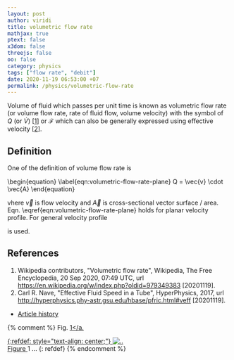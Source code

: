 ```yaml
---
layout: post
author: viridi
title: volumetric flow rate
mathjax: true
ptext: false
x3dom: false
threejs: false
oo: false
category: physics
tags: ["flow rate", "debit"]
date: 2020-11-19 06:53:00 +07
permalink: /physics/volumetric-flow-rate
---
```

Volume of fluid which passes per unit time is known as volumetric flow rate (or volume flow rate, rate of fluid flow, volume velocity) with the symbol of $Q$ (or $\dot{V}$) [[1](#ref1)] or $\mathcal{F}$ which can also be generally expressed using effective velocity [[2](#ref2)].


## Definition
One of the definition of volume flow rate is

\begin{equation}
\label{eqn:volumetric-flow-rate-plane}
Q = \vec{v} \cdot \vec{A}
\end{equation}

vhere $\vec{v}$ is flow velocity and $\vec{A}$ is cross-sectional vector surface / area. Eqn. \eqref{eqn:volumetric-flow-rate-plane} holds for planar velocity profile. For general velocity profile


is used.


## References
1. <a name="ref1"></a>Wikipedia contributors, "Volumetric flow rate", Wikipedia, The Free Encyclopedia, 20 Sep 2020, 07:49 UTC, url <https://en.wikipedia.org/w/index.php?oldid=979349383> [20201119].
2. <a name="ref2"></a>Carl R. Nave, "Effective Fluid Speed in a Tube", HyperPhysics, 2017, url <http://hyperphysics.phy-astr.gsu.edu/hbase/pfric.html#veff> [20201119].

+ [Article history](https://github.com/butiran/butiran.github.io/commits/master/_posts/phys/2020-11-19-volumetric-flow-rate.md)

{% comment %}
Fig. <a href="#fig:x">1</a.

{:refdef: style="text-align: center;"}
![..](/assets/img/phys/x.png)
<br />
Figure <a name="fig:x">1</a> ...
{: refdef}
{% endcomment %}
